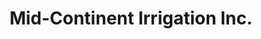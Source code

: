 ---
title: "Mid-Continent Irrigation Inc."
url: /fremont/mid-continent-irrigation-inc/
shop: Allgemein
---